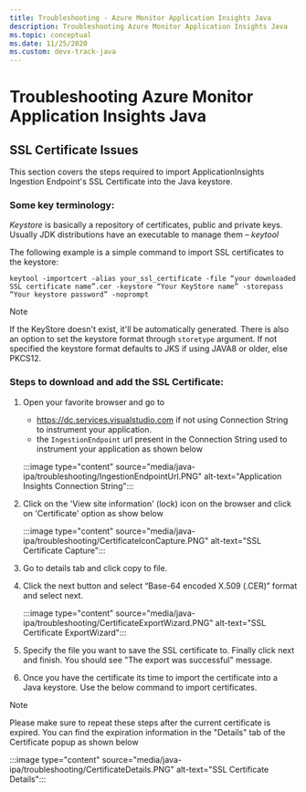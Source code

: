 ```yaml
---
title: Troubleshooting - Azure Monitor Application Insights Java
description: Troubleshooting Azure Monitor Application Insights Java
ms.topic: conceptual
ms.date: 11/25/2020
ms.custom: devx-track-java
---
```

# Troubleshooting Azure Monitor Application Insights Java

## SSL Certificate Issues

This section covers the steps required to import ApplicationInsights Ingestion Endpoint's SSL Certificate into the Java keystore.

### Some key terminology:
*Keystore* is basically a repository of certificates, public and private keys. Usually JDK distributions have an executable to manage them – *keytool*

The following example is a simple command to import SSL certificates to the keystore:

`keytool -importcert -alias your_ssl_certificate -file “your downloaded SSL certificate name”.cer -keystore “Your KeyStore name” -storepass “Your keystore password” -noprompt`

> [!NOTE]
> If the KeyStore doesn't exist, it'll be automatically generated. There is also an option to set the keystore format through `storetype` argument. If not specified the keystore format defaults to JKS if using JAVA8 or older, else PKCS12.

### Steps to download and add the SSL Certificate:

1.	Open your favorite browser and go to 
    -   https://dc.services.visualstudio.com if not using Connection String to instrument your application.
    -   the `IngestionEndpoint` url present in the Connection String used to instrument your application as shown below

    :::image type="content" source="media/java-ipa/troubleshooting/IngestionEndpointUrl.PNG" alt-text="Application Insights Connection String":::

2.	Click on the 'View site information' (lock) icon on the browser and click on 'Certificate' option as show below

    :::image type="content" source="media/java-ipa/troubleshooting/CertificateIconCapture.PNG" alt-text="SSL Certificate Capture":::

3.	Go to details tab and click copy to file.
4.	Click the next button and select “Base-64 encoded X.509 (.CER)” format and select next.

    :::image type="content" source="media/java-ipa/troubleshooting/CertificateExportWizard.PNG" alt-text="SSL Certificate ExportWizard":::

5.	Specify the file you want to save the SSL certificate to. Finally click next and finish. You should see "The export was successful" message.
6.	Once you have the certificate its time to import the certificate into a Java keystore. Use the below command to import certificates.

> [!NOTE]
> Please make sure to repeat these steps after the current certificate is expired. You can find the expiration information in the "Details" tab of the Certificate popup as shown below

:::image type="content" source="media/java-ipa/troubleshooting/CertificateDetails.PNG" alt-text="SSL Certificate Details":::

